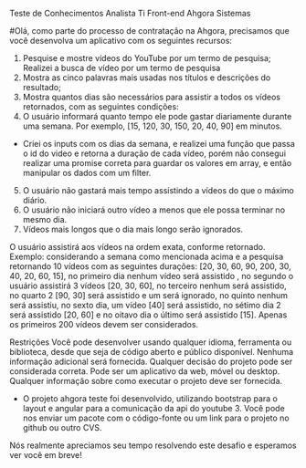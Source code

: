 Teste de Conhecimentos Analista Ti Front-end Ahgora Sistemas

#Olá, como parte do processo de contratação na Ahgora, precisamos que você desenvolva um aplicativo com os seguintes recursos:
1) Pesquise e mostre vídeos do YouTube por um termo de pesquisa;
 Realizei a busca de vídeo por um termo de pesquisa
2) Mostra as cinco palavras mais usadas nos títulos e descrições do resultado;
3) Mostra quantos dias são necessários para assistir a todos os vídeos retornados, com as seguintes condições:
4) O usuário informará quanto tempo ele pode gastar diariamente durante uma semana. Por exemplo, [15, 120, 30, 150, 20, 40, 90] em minutos.
- Criei os inputs com os dias da semana, e realizei uma função que passa o id do video e retorna a duração de cada vídeo, porém não consegui realizar uma promise correta para guardar os valores em array, e então manipular os dados com um filter.
5) O usuário não gastará mais tempo assistindo a vídeos do que o máximo diário.
6) O usuário não iniciará outro vídeo a menos que ele possa terminar no mesmo dia.
7) Vídeos mais longos que o dia mais longo serão ignorados.

O usuário assistirá aos vídeos na ordem exata, conforme retornado.
Exemplo: considerando a semana como mencionada acima e a pesquisa retornando 10 vídeos com as seguintes durações: [20, 30, 60, 90, 200, 30, 40, 20, 60, 15], no primeiro dia nenhum vídeo será assistido , no segundo o usuário assistirá 3 vídeos [20, 30, 60], no terceiro nenhum será assistido, no quarto 2 [90, 30] será assistido e um será ignorado, no quinto nenhum será assistiu, no sexto dia, um vídeo [40] será assistido, no sétimo dia 2 será assistido [20, 60] e no oitavo dia o último será assistido [15].
Apenas os primeiros 200 vídeos devem ser considerados.

Restrições
Você pode desenvolver usando qualquer idioma, ferramenta ou biblioteca, desde que seja de código aberto e público disponível.
Nenhuma informação adicional será fornecida. Qualquer decisão do projeto pode ser considerada correta.
Pode ser um aplicativo da web, móvel ou desktop.
Qualquer informação sobre como executar o projeto deve ser fornecida.
- O projeto ahgora teste foi desenvolvido, utilizando bootstrap para o layout e angular para a comunicação da api do youtube 3.
Você pode nos enviar um pacote com o código-fonte ou um link para o projeto no github ou outro CVS.

Nós realmente apreciamos seu tempo resolvendo este desafio e esperamos ver você em breve!
